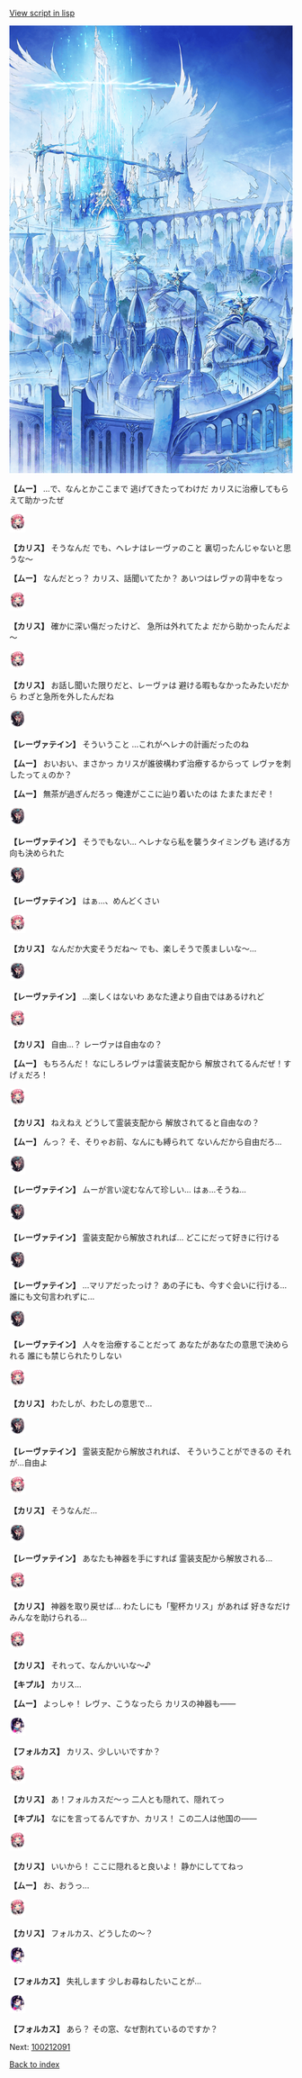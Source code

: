 [View script in lisp](../scripts/100212083.txt)

![angel_world.png](../images/backgrounds/angel_world.png)

**【ムー】**
…で、なんとかここまで
逃げてきたってわけだ
カリスに治療してもらえて助かったぜ

<img src="../images/units/3602511.png" alt="3602511.png" height="34"/>

**【カリス】**
そうなんだ
でも、ヘレナはレーヴァのこと
裏切ったんじゃないと思うな～

**【ムー】**
なんだとっ？
カリス、話聞いてたか？
あいつはレヴァの背中をなっ

<img src="../images/units/3602511.png" alt="3602511.png" height="34"/>

**【カリス】**
確かに深い傷だったけど、
急所は外れてたよ
だから助かったんだよ～

<img src="../images/units/3602511.png" alt="3602511.png" height="34"/>

**【カリス】**
お話し聞いた限りだと、レーヴァは
避ける暇もなかったみたいだから
わざと急所を外したんだね

<img src="../images/units/3100211.png" alt="3100211.png" height="34"/>

**【レーヴァテイン】**
そういうこと
…これがヘレナの計画だったのね

**【ムー】**
おいおい、まさかっ
カリスが誰彼構わず治療するからって
レヴァを刺したってぇのか？

**【ムー】**
無茶が過ぎんだろっ
俺達がここに辿り着いたのは
たまたまだぞ！

<img src="../images/units/3100211.png" alt="3100211.png" height="34"/>

**【レーヴァテイン】**
そうでもない…
ヘレナなら私を襲うタイミングも
逃げる方向も決められた

<img src="../images/units/3100211.png" alt="3100211.png" height="34"/>

**【レーヴァテイン】**
はぁ…、めんどくさい

<img src="../images/units/3602511.png" alt="3602511.png" height="34"/>

**【カリス】**
なんだか大変そうだね～
でも、楽しそうで羨ましいな～…

<img src="../images/units/3100211.png" alt="3100211.png" height="34"/>

**【レーヴァテイン】**
…楽しくはないわ
あなた達より自由ではあるけれど

<img src="../images/units/3602511.png" alt="3602511.png" height="34"/>

**【カリス】**
自由…？
レーヴァは自由なの？

**【ムー】**
もちろんだ！
なにしろレヴァは霊装支配から
解放されてるんだぜ！すげぇだろ！

<img src="../images/units/3602511.png" alt="3602511.png" height="34"/>

**【カリス】**
ねえねえ
どうして霊装支配から
解放されてると自由なの？

**【ムー】**
んっ？
そ、そりゃお前、なんにも縛られて
ないんだから自由だろ…

<img src="../images/units/3100211.png" alt="3100211.png" height="34"/>

**【レーヴァテイン】**
ムーが言い淀むなんて珍しい…
はぁ…そうね…

<img src="../images/units/3100211.png" alt="3100211.png" height="34"/>

**【レーヴァテイン】**
霊装支配から解放されれば…
どこにだって好きに行ける

<img src="../images/units/3100211.png" alt="3100211.png" height="34"/>

**【レーヴァテイン】**
…マリアだったっけ？
あの子にも、今すぐ会いに行ける…
誰にも文句言われずに…

<img src="../images/units/3100211.png" alt="3100211.png" height="34"/>

**【レーヴァテイン】**
人々を治療することだって
あなたがあなたの意思で決められる
誰にも禁じられたりしない

<img src="../images/units/3602511.png" alt="3602511.png" height="34"/>

**【カリス】**
わたしが、わたしの意思で…

<img src="../images/units/3100211.png" alt="3100211.png" height="34"/>

**【レーヴァテイン】**
霊装支配から解放されれば、
そういうことができるの
それが…自由よ

<img src="../images/units/3602511.png" alt="3602511.png" height="34"/>

**【カリス】**
そうなんだ…

<img src="../images/units/3100211.png" alt="3100211.png" height="34"/>

**【レーヴァテイン】**
あなたも神器を手にすれば
霊装支配から解放される…

<img src="../images/units/3602511.png" alt="3602511.png" height="34"/>

**【カリス】**
神器を取り戻せば…
わたしにも「聖杯カリス」があれば
好きなだけみんなを助けられる…

<img src="../images/units/3602511.png" alt="3602511.png" height="34"/>

**【カリス】**
それって、なんかいいな～♪

**【キプル】**
カリス…

**【ムー】**
よっしゃ！
レヴァ、こうなったら
カリスの神器も――

<img src="../images/units/3301811.png" alt="3301811.png" height="34"/>

**【フォルカス】**
カリス、少しいいですか？

<img src="../images/units/3602511.png" alt="3602511.png" height="34"/>

**【カリス】**
あ！フォルカスだ～っ
二人とも隠れて、隠れてっ

**【キプル】**
なにを言ってるんですか、カリス！
この二人は他国の――

<img src="../images/units/3602511.png" alt="3602511.png" height="34"/>

**【カリス】**
いいから！
ここに隠れると良いよ！
静かにしててねっ

**【ムー】**
お、おうっ…

<img src="../images/units/3602511.png" alt="3602511.png" height="34"/>

**【カリス】**
フォルカス、どうしたの～？

<img src="../images/units/3301811.png" alt="3301811.png" height="34"/>

**【フォルカス】**
失礼します
少しお尋ねしたいことが…

<img src="../images/units/3301811.png" alt="3301811.png" height="34"/>

**【フォルカス】**
あら？
その窓、なぜ割れているのですか？

Next: [100212091](100212091.md)

[Back to index](index.md)
